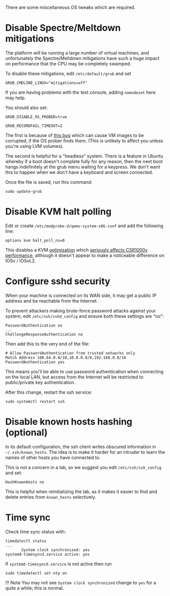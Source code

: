 There are some miscellaneous OS tweaks which are required.

# Disable Spectre/Meltdown mitigations

The platform will be running a large number of virtual machines, and
unfortunately the Spectre/Meltdown mitigations have such a huge impact on
performance that the CPU may be completely swamped.

To disable these mitigations, edit `/etc/default/grub` and set

```
GRUB_CMDLINE_LINUX="mitigations=off"
```

If you are having problems with the text console, adding `nomodeset` here
may help.

You should also set:

```
GRUB_DISABLE_OS_PROBER=true

GRUB_RECORDFAIL_TIMEOUT=2
```

The first is because of [this
bug](https://bugs.debian.org/cgi-bin/bugreport.cgi?bug=788062) which can
cause VM images to be corrupted, if the OS prober finds them.  (This is
unlikely to affect you unless you're using LVM volumes).

The second is helpful for a "headless" system.  There is a feature in Ubuntu
whereby if a boot doesn't complete fully for any reason, then the next boot
hangs indefinitely at the grub menu waiting for a keypress.  We don't want
this to happen when we don't have a keyboard and screen connected.

Once the file is saved, run this command:

```
sudo update-grub
```

# Disable KVM halt polling

Edit or create `/etc/modprobe.d/qemu-system-x86.conf` and add the following
line:

```
options kvm halt_poll_ns=0
```

This disables a KVM
[optimisation](https://www.kernel.org/doc/Documentation/virtual/kvm/halt-polling.txt)
which [seriously affects CSR1000v performance](https://codingpackets.com/blog/kvm-host-high-cpu-fix),
although it doesn't appear to make a noticeable difference on IOSv / IOSvL2.

# Configure sshd security

When your machine is connected on its WAN side, it may get a public IP
address and be reachable from the Internet.

To prevent attackers making brute-force password attacks against your
system, edit `/etc/ssh/sshd_config` and ensure both these settings are "no":

```
PasswordAuthentication no
...
ChallengeResponseAuthentication no
```

Then add this to the very end of the file:

```
# Allow PasswordAuthentication from trusted networks only
Match Address 100.64.0.0/10,10.0.0.0/8,192.168.0.0/16
PasswordAuthentication yes
```

This means you'll be able to use password authentication when connecting on
the local LAN, but access from the Internet will be restricted to
public/private key authentication.

After this change, restart the ssh service:

```
sudo systemctl restart ssh
```

# Disable known hosts hashing (optional)

In its default configuration, the ssh client writes obscured information in
`~/.ssh/known_hosts`.  The idea is to make it harder for an intruder to
learn the names of other hosts you have connected to.

This is not a concern in a lab, so we suggest you edit `/etc/ssh/ssh_config`
and set:

```
HashKnownHosts no
```

This is helpful when reinitializing the lab, as it makes it easier to find
and delete entries from `known_hosts` selectively.

# Time sync

Check time sync status with:

```
timedatectl status
...
       System clock synchronized: yes
systemd-timesyncd.service active: yes
```

If `systemd-timesyncd.service` is not active then run

```
sudo timedatectl set-ntp on
```

!!! Note
    You may not see `System clock synchronized` change to `yes` for a quite
    a while; this is normal.
